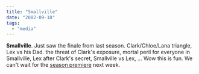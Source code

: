 ```yaml
---
title: "Smallville"
date: "2002-09-18"
tags: 
  - "media"
---
```


**Smallville**. Just saw the finale from last season. Clark/Chloe/Lana triangle, Lex vs his Dad. the threat of Clark's exposure, mortal peril for everyone in Smallville, Lex after Clark's secret, Smallville vs Lex, ... Wow this is fun. We can't wait for the [season premiere](http://www.thewb.com/Shows/Show/0,7353,%7C%7C126,00.html) next week.
